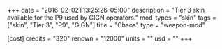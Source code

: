 +++
date = "2016-02-02T13:25:26-05:00"
description = "Tier 3 skin available for the P9 used by GIGN operators."
mod-types = "skin"
tags = ["skin", "Tier 3", "P9", "GIGN"]
title = "Chaos"
type = "weapon-mod"

[cost]
  credits = "320"
  renown = "12000"
  units = ""
  usd = ""
+++
